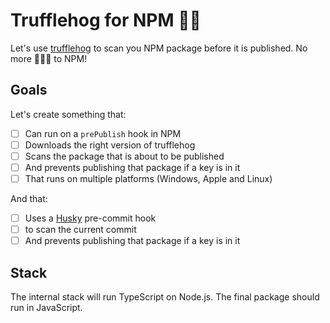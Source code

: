 # Trufflehog for NPM 🔑🐷
Let's use <a href="https://github.com/trufflesecurity/trufflehog">trufflehog</a> to scan you NPM package before it is published. No more 🔑🔑🔑 to NPM!

## Goals

Let's create something that:

- [ ] Can run on a `prePublish` hook in NPM
- [ ] Downloads the right version of trufflehog
- [ ] Scans the package that is about to be published
- [ ] And prevents publishing that package if a key is in it
- [ ] That runs on multiple platforms (Windows, Apple and Linux)

And that:
- [ ] Uses a <a href="https://www.npmjs.com/package/husky">Husky</a> pre-commit hook
- [ ] to scan the current commit
- [ ] And prevents publishing that package if a key is in it

## Stack

The internal stack will run TypeScript on Node.js. The final package should run in JavaScript.
